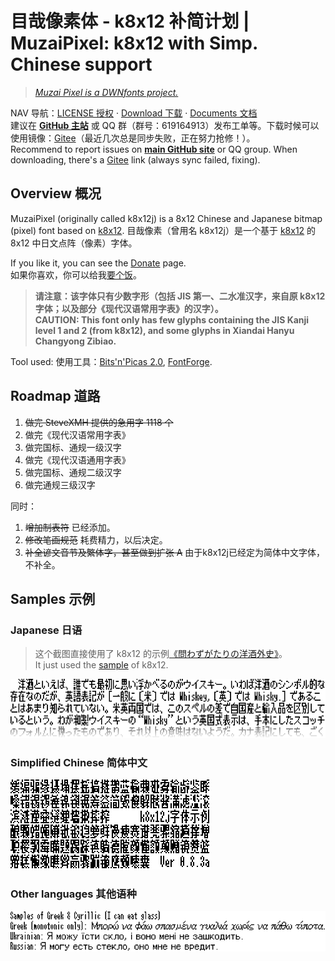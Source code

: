 # 目哉像素体 - k8x12 补简计划 | MuzaiPixel: k8x12 with Simp. Chinese support 
> [*Muzai Pixel is a DWNfonts project.*](https://github.com/DWNfonts)

NAV 导航：[LICENSE 授权](LICENSE.md) · [Download 下载](https://github.com/DWNfonts/MuzaiPixel/releases) · [Documents 文档](/docs/README.md)  
建议在 **[GitHub 主站](https://github.com/DWNfonts/MuzaiPixel)** 或 QQ 群（群号：619164913）发布工单等。下载时候可以使用镜像：[Gitee](https://gitee.com/diaowinner/MuzaiPixel)（最近几次总是同步失败，正在努力抢修！）。  
Recommend to report issues on **[main GitHub site](https://github.com/DWNfonts/MuzaiPixel)** or QQ group. When downloading, there's a [Gitee](https://gitee.com/diaowinner/MuzaiPixel) link (always sync failed, fixing).
## Overview 概况
MuzaiPixel (originally called k8x12j) is a 8x12 Chinese and Japanese bitmap (pixel) font based on [k8x12](https://littlelimit.net/k8x12.htm#sample_k8x12). 
目哉像素（曾用名 k8x12j）是一个基于 [k8x12](https://littlelimit.net/k8x12.htm#sample_k8x12) 的 8x12 中日文点阵（像素）字体。

If you like it, you can see the [Donate](/docs/donate.md) page.  
如果你喜欢，你可以给我[要个饭](/docs/donate.md)。
> **请注意：该字体只有少数字形（包括 JIS 第一、二水准汉字，来自原 k8x12 字体；以及部分《现代汉语常用字表》的汉字）。  
> CAUTION: This font only has few glyphs containing the JIS Kanji level 1 and 2 (from k8x12), and some glyphs in Xiandai Hanyu Changyong Zibiao.**

Tool used: 使用工具：[Bits'n'Picas 2.0](http://github.com/kreativekorp/bitsnpicas), [FontForge](http://fontforge.org).
## Roadmap 道路
1. ~~做完 SteveXMH 提供的急用字 1118 个~~
2. 做完《现代汉语常用字表》
3. 做完国标、通规一级汉字
4. 做完《现代汉语通用字表》
5. 做完国标、通规二级汉字
6. 做完通规三级汉字

同时：
1. ~~增加制表符~~ 已经添加。
2. ~~修改笔画规范~~ 耗费精力，以后决定。
3. ~~补全谚文音节及繁体字，甚至做到扩张 A~~ 由于k8x12j已经定为简体中文字体，不补全。
## Samples 示例
### Japanese 日语
> 这个截图直接使用了 k8x12 的示例[《問わずがたりの洋酒外史》](https://www.type-labo.jp/Kumimihon.html)。  
> It just used the [sample](https://www.type-labo.jp/Kumimihon.html) of k8x12.

![Sample in Japanese](/docs/Screenshot_JP.png)
### Simplified Chinese 简体中文
![Sample in Simplified Chinese](/docs/Screenshot_CHS.png)

### Other languages 其他语种
![Sample in Simplified Chinese](/docs/Greek.png)
